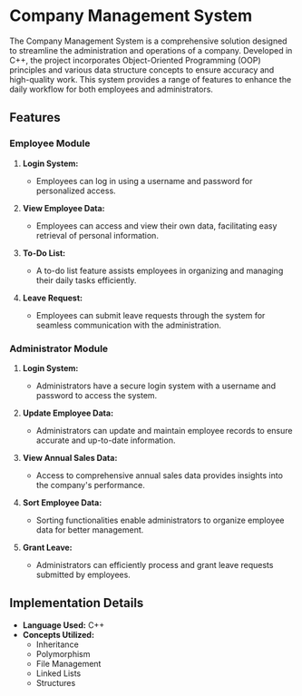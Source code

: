 
# Company Management System

The Company Management System is a comprehensive solution designed to streamline the administration and operations of a company. Developed in C++, the project incorporates Object-Oriented Programming (OOP) principles and various data structure concepts to ensure accuracy and high-quality work. This system provides a range of features to enhance the daily workflow for both employees and administrators.

## Features

### Employee Module

1. **Login System:**
   - Employees can log in using a username and password for personalized access.

2. **View Employee Data:**
   - Employees can access and view their own data, facilitating easy retrieval of personal information.

3. **To-Do List:**
   - A to-do list feature assists employees in organizing and managing their daily tasks efficiently.

4. **Leave Request:**
   - Employees can submit leave requests through the system for seamless communication with the administration.

### Administrator Module

1. **Login System:**
   - Administrators have a secure login system with a username and password to access the system.

2. **Update Employee Data:**
   - Administrators can update and maintain employee records to ensure accurate and up-to-date information.

3. **View Annual Sales Data:**
   - Access to comprehensive annual sales data provides insights into the company's performance.

4. **Sort Employee Data:**
   - Sorting functionalities enable administrators to organize employee data for better management.

5. **Grant Leave:**
   - Administrators can efficiently process and grant leave requests submitted by employees.

## Implementation Details

- **Language Used:** C++
- **Concepts Utilized:**
  - Inheritance
  - Polymorphism
  - File Management
  - Linked Lists
  - Structures

